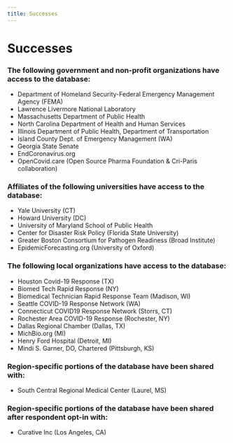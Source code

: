 ```yaml
---
title: Successes
---
```

# Successes

### The following government and non-profit organizations have access to the database:

* Department of Homeland Security-Federal Emergency Management Agency (FEMA)
* Lawrence Livermore National Laboratory
* Massachusetts Department of Public Health
* North Carolina Department of Health and Human Services
* Illinois Department of Public Health, Department of Transportation
* Island County Dept. of Emergency Management (WA)
* Georgia State Senate
* EndCoronavirus.org
* OpenCovid.care (Open Source Pharma Foundation & Cri-Paris collaboration)



### Affiliates of the following universities have access to the database:

* Yale University (CT)
* Howard University (DC)
* University of Maryland School of Public Health
* Center for Disaster Risk Policy (Florida State University)
* Greater Boston Consortium for Pathogen Readiness (Broad Institute)
* EpidemicForecasting.org (University of Oxford)



### The following local organizations  have access to the database:

* Houston Covid-19 Response (TX)
* Biomed Tech Rapid Response (NY)
* Biomedical Technician Rapid Response Team (Madison, WI)
* Seattle COVID-19 Response Network (WA)
* Connecticut COVID19 Response Network (Storrs, CT)
* Rochester Area COVID-19 Response (Rochester, NY)
* Dallas Regional Chamber (Dallas, TX)
* MichBio.org (MI)
* Henry Ford Hospital (Detroit, MI)
* Mindi S. Garner, DO, Chartered (Pittsburgh, KS)



### Region-specific portions of the database have been shared with:

* South Central Regional Medical Center (Laurel, MS)



### Region-specific portions of the database have been shared after respondent opt-in with:

* Curative Inc (Los Angeles, CA)